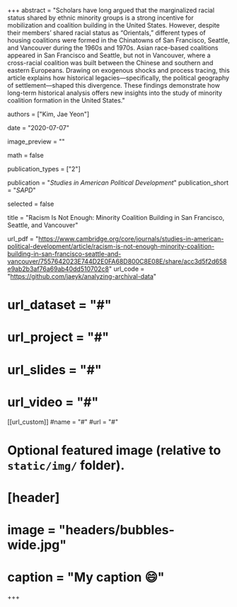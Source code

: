+++
abstract = "Scholars have long argued that the marginalized racial status shared by ethnic minority groups is a strong incentive for mobilization and coalition building in the United States. However, despite their members’ shared racial status as “Orientals,” different types of housing coalitions were formed in the Chinatowns of San Francisco, Seattle, and Vancouver during the 1960s and 1970s. Asian race-based coalitions appeared in San Francisco and Seattle, but not in Vancouver, where a cross-racial coalition was built between the Chinese and southern and eastern Europeans. Drawing on exogenous shocks and process tracing, this article explains how historical legacies—specifically, the political geography of settlement—shaped this divergence. These findings demonstrate how long-term historical analysis offers new insights into the study of minority coalition formation in the United States."

authors = ["Kim, Jae Yeon"]

date = "2020-07-07"

image_preview = ""

math = false

publication_types = ["2"]

publication = "*Studies in American Political Development*"
publication_short = "*SAPD*"

selected = false

title = "Racism Is Not Enough: Minority Coalition Building in San Francisco, Seattle, and Vancouver"

url_pdf = "https://www.cambridge.org/core/journals/studies-in-american-political-development/article/racism-is-not-enough-minority-coalition-building-in-san-francisco-seattle-and-vancouver/7557642023E744D2E0FA68D800C8E08E/share/acc3d5f2d658e9ab2b3af76a69ab40dd510702c8"
url_code = "https://github.com/jaeyk/analyzing-archival-data"
# url_dataset = "#"
# url_project = "#"
# url_slides = "#"
# url_video = "#"

[[url_custom]]
#name = "#"
#url = "#"

# Optional featured image (relative to `static/img/` folder).
# [header]
# image = "headers/bubbles-wide.jpg"
# caption = "My caption :smile:"

+++

<!-- More detail can easily be written here using *Markdown* and $\rm \LaTeX$ math code. -->
